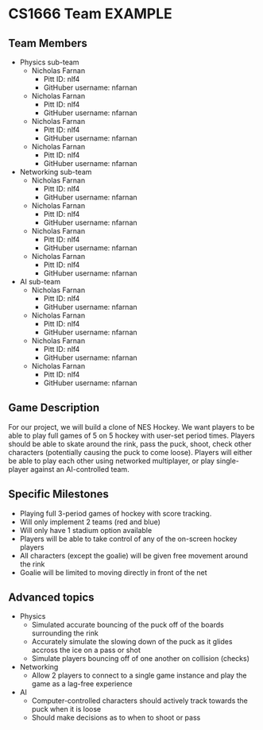 # CS1666 Team EXAMPLE

## Team Members
* Physics sub-team
	* Nicholas Farnan
		* Pitt ID: nlf4
		* GitHuber username: nfarnan
	* Nicholas Farnan
		* Pitt ID: nlf4
		* GitHuber username: nfarnan
	* Nicholas Farnan
		* Pitt ID: nlf4
		* GitHuber username: nfarnan
	* Nicholas Farnan
		* Pitt ID: nlf4
		* GitHuber username: nfarnan
* Networking sub-team
	* Nicholas Farnan
		* Pitt ID: nlf4
		* GitHuber username: nfarnan
	* Nicholas Farnan
		* Pitt ID: nlf4
		* GitHuber username: nfarnan
	* Nicholas Farnan
		* Pitt ID: nlf4
		* GitHuber username: nfarnan
	* Nicholas Farnan
		* Pitt ID: nlf4
		* GitHuber username: nfarnan
* AI sub-team
	* Nicholas Farnan
		* Pitt ID: nlf4
		* GitHuber username: nfarnan
	* Nicholas Farnan
		* Pitt ID: nlf4
		* GitHuber username: nfarnan
	* Nicholas Farnan
		* Pitt ID: nlf4
		* GitHuber username: nfarnan
	* Nicholas Farnan
		* Pitt ID: nlf4
		* GitHuber username: nfarnan

## Game Description

For our project, we will build a clone of NES Hockey. We want players to be able
to play full games of 5 on 5 hockey with user-set period times. Players should be able
to skate around the rink, pass the puck, shoot, check other characters (potentially
causing the puck to come loose). Players will either be able to play each other
using networked multiplayer, or play single-player against an AI-controlled team.


## Specific Milestones

* Playing full 3-period games of hockey with score tracking.
* Will only implement 2 teams (red and blue)
* Will only have 1 stadium option available
* Players will be able to take control of any of the on-screen hockey players
* All characters (except the goalie) will be given free movement around the rink
* Goalie will be limited to moving directly in front of the net

## Advanced topics

* Physics
	* Simulated accurate bouncing of the puck off of the boards surrounding the rink
	* Accurately simulate the slowing down of the puck as it glides accross the ice on a pass or shot
	* Simulate players bouncing off of one another on collision (checks)
* Networking
	* Allow 2 players to connect to a single game instance and play the game as a lag-free experience
* AI
	* Computer-controlled characters should actively track towards the puck when it is loose
	* Should make decisions as to when to shoot or pass

